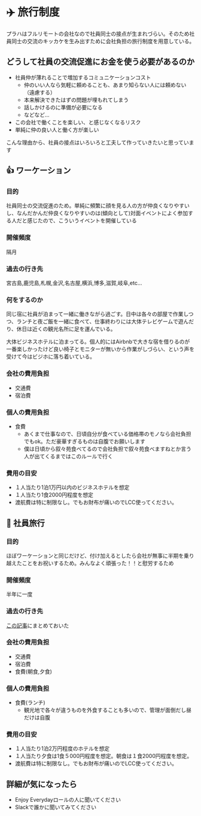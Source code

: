# ✈️ 旅行制度
プラハはフルリモートの会社なので社員同士の接点が生まれづらい。そのため社員同士の交流のキッカケを生み出すために会社負担の旅行制度を用意している。

## どうして社員の交流促進にお金を使う必要があるのか
- 社員仲が薄れることで増加するコミュニケーションコスト
  - 仲のいい人なら気軽に頼めることも、あまり知らない人には頼めない（遠慮する）
  - 本来解決できたはずの問題が埋もれてしまう
  - 話しかけるのに準備が必要になる
  - などなど…
- この会社で働くことを楽しい、と感じなくなるリスク
- 単純に仲の良い人と働く方が楽しい

こんな理由から、社員の接点はいろいろと工夫して作っていきたいと思っています

## 👍 ワーケーション
### 目的
社員同士の交流促進のため。単純に頻繁に顔を見る人の方が仲良くなりやすいし、なんだかんだ仲良くなりやすいのは(傾向として)対面イベントによく参加する人だと感じたので、こういうイベントを開催している

### 開催頻度
隔月
### 過去の行き先
宮古島,鹿児島,札幌,金沢,名古屋,横浜,博多,滋賀,岐阜,etc...
### 何をするのか
同じ宿に社員が泊まって一緒に働きながら過ごす。日中は各々の部屋で作業しつつ、ランチと夜ご飯を一緒に食べて、仕事終わりには大体テレビゲームで遊んだり、休日は近くの観光名所に足を運んでいる。

大体ビジネスホテルに泊まってる。個人的にはAirbnbで大きな宿を借りるのが一番楽しかったけど良い椅子とモニターが無いから作業がしづらい、という声を受けて今はビジホに落ち着いている。
### 会社の費用負担
- 交通費
- 宿泊費
### 個人の費用負担
- 食費
  - あくまで仕事なので、日頃自分が食べている価格帯のモノなら会社負担でもok。ただ豪華すぎるものは自腹でお願いします
  - 僕は日頃から叙々苑食べてるので会社負担で叙々苑食べますねとか言う人が出てくるまではこのルールで行く
### 費用の目安
- １人当たり1泊1万円以内のビジネスホテルを想定
- １人当たり1食2000円程度を想定
- 渡航費は特に制限なし。でもお財布が痛いのでLCC使ってください。

## 👐 社員旅行
### 目的
ほぼワーケーションと同じだけど、付け加えるとしたら会社が無事に半期を乗り越えたことをお祝いするため。みんなよく頑張った！！と慰労するため
### 開催頻度
半年に一度
### 過去の行き先
[この記事](https://note.com/prahainc/n/n5096a1c91b67)にまとめておいた
### 会社の費用負担
- 交通費
- 宿泊費
- 食費(朝食,夕食)
### 個人の費用負担
- 食費(ランチ)
  - 観光地で各々が違うものを外食することも多いので、管理が面倒だし昼だけは自腹
### 費用の目安
- １人当たり1泊2万円程度のホテルを想定
- １人当たり夕食は1食５000円程度を想定。朝食は１食2000円程度を想定。
- 渡航費は特に制限なし。でもお財布が痛いのでLCC使ってください。

## 詳細が気になったら
- Enjoy Everydayロールの人に聞いてください
- Slackで誰かに聞いてみてください
